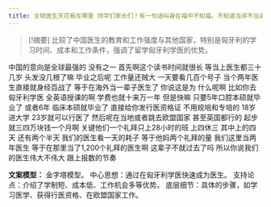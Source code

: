 ```yaml
---
title: 全球医生天花板在哪里 同学们家长们！有一句话叫身在福中不知福，不知道当讲不当讲！留学 
---
```

 > [!摘要]
比较了中国医生的教育和工作强度与其他国家，特别是匈牙利的学习时间、成本和工作条件，强调了留学匈牙利学医的优势。

中国的意向是全球最强的
没有之一
首先啊这个读书时间就很长
等当上医生都三十几岁
头发没几根了嘛
毕业之后呢
工作量还贼大
一天要看几百个号子
当个两年医生直接就身经百战了
等于在海外当一辈子医生了
你说这是为
什么呢啊
比如你去匈牙利学医
全英语授课的啊
学费也就十来万一年
但是快嘛
只要5年口腔本硕就毕业了
或者6年
临床本硕就毕业了
直接给你发行医资格证
不用规培和专培的
18岁进大学
23岁就可以行医了
然后呢在当地或者跳去欧盟国家
甚至英国都行的
起步就三四万块钱一个月啊
关键他们一个礼拜只上28小时的班
上四休三
其中上的四天
还有两个半天
我们的医生看一天的耗子
等于他妈两个礼拜的量
我们这里当两年医生
等于在那里当了1,200个礼拜的医生啊
这辈子不就过去了吗
所以你说我们的医生伟大不伟大
跟上报数的节奏

**文案模型：**
金字塔模型。
中心思想：通过在匈牙利学医快速成为医生。
支持论点：介绍了学制短、成本低、工作机会多等优势。
底层细节：具体的步骤，如学习医学、获得行医资格、在欧盟国家工作。
